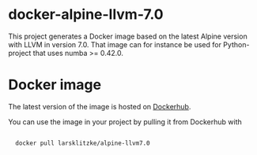 # docker-alpine-llvm-7.0

This project generates a Docker image based on the latest Alpine version with LLVM in 
version 7.0. That image can for instance be used for Python-project that uses numba >= 0.42.0.

# Docker image
The latest version of the image is hosted on [Dockerhub](https://hub.docker.com/r/larsklitzke/alpine-llvm7.0). 

You can use the image in your project by pulling it from Dockerhub with

```bash

  docker pull larsklitzke/alpine-llvm7.0
  
```